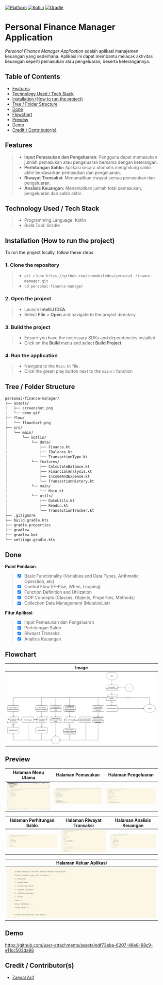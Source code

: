 [![Platform](https://img.shields.io/badge/JDK-17.54.21-3D7FC6?style=for-the-badge&logo=openJdk&logoColor=F88A02)](https://openjdk.org/)
[![Kotlin](https://img.shields.io/badge/Kotlin-2.0.20-3D7FC6?style=for-the-badge&logo=kotlin&logoColor=F88A02)](http://kotlinlang.org)
[![Gradle](https://img.shields.io/badge/gradle-8.8-02303A?style=for-the-badge&logo=gradle&logoColor=white)](https://developer.android.com/studio/releases/gradle-plugin)

# Personal Finance Manager Application

*Personal Finance Manager Application* adalah aplikasi manajemen keuangan yang sederhana. Aplikasi ini dapat membantu
melacak aktivitas keuangan seperti pemasukan atau pengeluaran, beserta keterangannya.

## Table of Contents

- [Features](#features)
- [Technology Used / Tech Stack](#technology-used--tech-stack)
- [Installation (How to run the project)](#installation-how-to-run-the-project)
- [Tree / Folder Structure](#tree--folder-structure)
- [Done](#done)
- [Flowchart](#flowchart)
- [Preview](#preview)
- [Demo](#demo)
- [Credit / Contributor(s)](#credit--contributors)

## Features

> - **Input Pemasukan dan Pengeluaran:** Pengguna dapat memasukan jumlah pemasukan atau pengeluaran bersama dengan
    keterangan.
> - **Perhitungan Saldo:** Aplikasi secara otomatis menghitung saldo akhir berdasarkan pemasukan dan pengeluaran.
> - **Riwayat Transaksi:** Menampilkan riwayat semua pemasukan dan pengeluaran.
> - **Analisis Keuangan:** Menampilkan jumlah total pemasukan, pengeluaran dan saldo akhir.

## Technology Used / Tech Stack
>- Programming Language: Kotlin
>- Build Tool: Gradle

## Installation (How to run the project)
To run the project locally, follow these steps:
### 1. Clone the repository
>- ```git clone https://github.com/zenmobiledev/personal-finance-manager.git ```
>- ```cd personal-finance-manager```

### 2. Open the project
>- Launch **IntelliJ IDEA**.
>- Select **File** > **Open** and navigate to the project directory.

### 3. Build the project
>- Ensure you have the necessary SDKs and dependencies installed.
>- Click on the **Build** menu and select **Build Project**.

### 4. Run the application
>- Navigate to the ```Main.kt``` file.
>- Click the green play button next to the ```main()``` function

## Tree / Folder Structure
```
personal-finance-manager/
├── assets/
│   ├── screenshot.png
│   └── demo.gif
├── flow/
│   └── flowchart.png
├── src/
│   └── main/
│       └── kotlin/
│           └── data/
│               ├── Finance.kt
│               ├── IBalance.kt
│               └── TransactionType.kt
│           └── features/
│               ├── CalculateBalance.kt
│               ├── FinancialAnalysis.kt
│               ├── IncomeAndExpense.kt
│               └── TransactionHistory.kt
│           └── main/
│               └── Main.kt        
│           └── utils/
│               ├── DateUtils.kt
│               ├── ReadLn.kt
│               └── TransactionTracker.kt
├── .gitignore
├── build.gradle.kts
├── gradle.properties
├── gradlew
├── gradlew.bat
└── settings.gradle.kts
```

## Done
**Point Penilaian**:
>- [x] Basic Functionality (Variables and Data Types, Arithmetic Operation, etc)
>- [x] Control Flow (IF-Else, When, Looping)
>- [x] Function Definition and Utilization
>- [x] OOP Concepts (Classes, Objects, Properties, Methods)
>- [x] Collection Data Management (MutableList)

**Fitur Aplikasi**:
>- [x] Input Pemasukan dan Pengeluaran
>- [x] Perhitungan Saldo
>- [x] Riwayat Transaksi
>- [x] Analisis Keuangan

## Flowchart

| Image                            |
|----------------------------------|
| ![flowchart](assets/AppFlow.png) |

## Preview

| Halaman Menu Utama                | Halaman Pemasukan            | Halaman Pengeluaran            |
|-----------------------------------|------------------------------|--------------------------------|
| ![Main Page](assets/MainMenu.png) | ![Income](assets/Income.png) | ![Expense](assets/Expense.png) |

| Halaman Perhitungan Saldo                | Halaman Riwayat Transaksi                             | Halaman Analisis Keuangan                           |
|------------------------------------------|-------------------------------------------------------|-----------------------------------------------------|
| ![Calculate Balance](assets/Balance.png) | ![History Transaction](assets/HistoryTransaction.png) | ![Financial Analysis](assets/FinancialAnalysis.png) |

| Halaman Keluar Aplikasi         |
|---------------------------------|
| ![Exit App](assets/ExitApp.png) |

## Demo

https://github.com/user-attachments/assets/edf73eba-6207-48e8-98c9-e11cc503da98

## Credit / Contributor(s)
- [Zaenal Arif](https://github.com/zenmobiledev)
